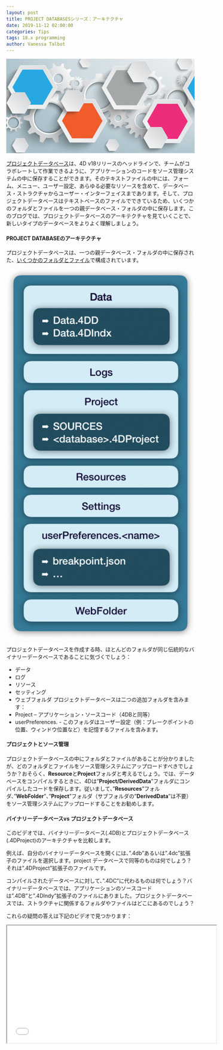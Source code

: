 ```yaml
---
layout: post
title: PROJECT DATABASESシリーズ：アーキテクチャ
date: 2019-11-12 02:00:00
categories: Tips
tags: 18.x programming
author: Vanessa Talbot
---
```


![project-database-architecture](/images/blog/11-06/ProjectDatabase_Architecture.png)

<a href="https://blog.4d.com/project-databases-more-than-a-collaboration-solution">プロジェクトデータベース</a>は、4D v18リリースのヘッドラインで、チームがコラボレートして作業できるように、アプリケーションのコードをソース管理システムの中に保存することができます。そのテキストファイルの中には、フォーム、メニュー、ユーザー設定、あらゆる必要なリソースを含めて、データベース・ストラクチャからユーザー・インターフェイスまであります。そして、プロジェクトデータベースはテキストベースのファイルでできているため、いくつかのフォルダとファイルを一つの親データベース・フォルダの中に保存します。このブログでは、プロジェクトデータベースのアーキテクチャを見ていくことで、新しいタイプのデータベースをよりよく理解しましょう。

#### PROJECT DATABASEのアーキテクチャ
プロジェクトデータベースは、一つの親データベース・フォルダの中に保存された、<a href="https://developer.4d.com/docs/en/Project/architecture.html">いくつかのフォルダとファイル</a>で構成されています。

![project-database-architecture-2](/images/blog/11-06/architecture-522x1024.png)

プロジェクトデータベースを作成する時、ほとんどのフォルダが同じ伝統的なバイナリーデータベースであることに気づくでしょう：

* データ
* ログ
* リソース
* セッティング
* ウェブフォルダ
プロジェクトデータベースは二つの追加フォルダを含みます：
* Project – アプリケーション・ソースコード（4DBと同等）
* userPreferences.<name> - このフォルダはユーザー設定（例：ブレークポイントの位置、ウィンドウ位置など）を記憶するファイルを含みます。

#### プロジェクトとソース管理
プロジェクトデータベースの中にフォルダとファイルがあることが分かりましたが、どのフォルダとファイルをソース管理システムにアップロードすべきでしょうか？おそらく、<strong>Resource</strong>と<strong>Project</strong>フォルダと考えるでしょう。では、データベースをコンパイルするときに、4Dは”<strong>Project/DerivedData</strong>”フォルダにコンパイルしたコードを保存します。従いまして、”<strong>Resources</strong>”フォルダ、”<strong>WebFolder</strong>”、”<strong>Project</strong>”フォルダ（サブフォルダの”<strong>DerivedData</strong>”は不要）をソース管理システムにアップロードすることをお勧めします。

#### バイナリーデータベースvs プロジェクトデータベース
このビデオでは、バイナリーデータベース(.4DB)とプロジェクトデータベース (.4DProject)のアーキテクチャを比較します。

例えば、自分のバイナリーデータベースを開くには、”.4db”あるいは”.4dc”拡張子のファイルを選択します。project データベースで同等のものは何でしょう？それは”.4DProject”拡張子のファイルです。

コンパイルされたデータベースに対して、”.4DC”に代わるものは何でしょう？バイナリーデータベースでは、アプリケーションのソースコードは”.4DB”と”.4DIndy”拡張子のファイルにありました。プロジェクトデータベースでは、ストラクチャに関係するフォルダやファイルはどこにあるのでしょう？

これらの疑問の答えは下記のビデオで見つかります：
<p style="text-align: center;"><iframe src="//www.youtube.com/embed/xNHKSCAdwPg" width="560" height="314" allowfullscreen="allowfullscreen"></iframe></p>



